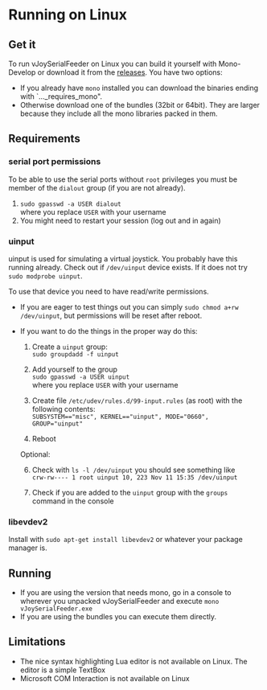 # Running on Linux

## Get it
To run vJoySerialFeeder on Linux you can build it yourself with Mono-Develop or
download it from the [releases](../../../releases). You have two options:
* If you already have `mono` installed you can download the binaries ending with `..._requires_mono".
* Otherwise download one of the bundles (32bit or 64bit). They are larger because they include all the
mono libraries packed in them.

## Requirements

### serial port permissions

To be able to use the serial ports without `root` privileges you must be member
of the `dialout` group (if you are not already).
1. `sudo gpasswd -a USER dialout`\
   where you replace `USER` with your username
2. You might need to restart your session (log out and in again)

### uinput
uinput is used for simulating a virtual joystick. You probably have this running already. Check out
if `/dev/uinput` device exists. If it does not try `sudo modprobe uinput`.

To use that device you need to have read/write permissions.
* If you are eager to test things out you
can simply `sudo chmod a+rw /dev/uinput`, but permissions will be reset after reboot.

* If you want to do the things in the proper way do this:
   1. Create a `uinput` group:\
      `sudo groupdadd -f uinput`

   2. Add yourself to the group\
      `sudo gpasswd -a USER uinput`\
      where you replace `USER` with your username

   4. Create file `/etc/udev/rules.d/99-input.rules` (as root) with the following contents:\
     `SUBSYSTEM=="misc", KERNEL=="uinput", MODE="0660", GROUP="uinput"`

   5. Reboot

   Optional:

   6. Check with `ls -l /dev/uinput` you should see something like\
      `crw-rw---- 1 root uinput 10, 223 Nov 11 15:35 /dev/uinput`

   7. Check if you are added to the `uinput` group with the `groups` command in the console

### libevdev2
Install with `sudo apt-get install libevdev2` or whatever your package manager is.

## Running
* If you are using the version that needs mono, go in a console to wherever you unpacked vJoySerialFeeder
and execute `mono vJoySerialFeeder.exe`
* If you are using the bundles you can execute them directly.

## Limitations

* The nice syntax highlighting Lua editor is not available on Linux. The editor is a simple TextBox
* Microsoft COM Interaction is not available on Linux